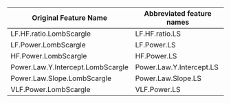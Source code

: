 | Original Feature Name  | Abbreviated feature names |
|---|---|
| LF.HF.ratio.LombScargle  | LF.HF.ratio.LS | 
| LF.Power.LombScargle | LF.Power.LS | 
| HF.Power.LombScargle | HF.Power.LS | 
| Power.Law.Y.Intercept.LombScargle | Power.Law.Y.Intercept.LS | 
| Power.Law.Slope.LombScargle | Power.Law.Slope.LS | 
| VLF.Power.LombScargle | VLF.Power.LS | 
